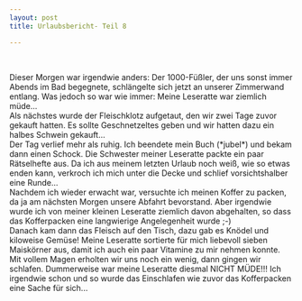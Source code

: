 ```yaml
---
layout: post
title: Urlaubsbericht- Teil 8

---
```


 

Dieser Morgen war irgendwie anders: Der 1000-Füßler, der uns sonst immer Abends im Bad begegnete, schlängelte sich jetzt an unserer Zimmerwand entlang. Was jedoch so war wie immer: Meine Leseratte war ziemlich müde...  
Als nächstes wurde der Fleischklotz aufgetaut, den wir zwei Tage zuvor gekauft hatten. Es sollte Geschnetzeltes geben und wir hatten dazu ein halbes Schwein gekauft...  
Der Tag verlief mehr als ruhig. Ich beendete mein Buch (\*jubel\*) und bekam dann einen Schock. Die Schwester meiner Leseratte packte ein paar Rätselhefte aus. Da ich aus meinem letzten Urlaub noch weiß, wie so etwas enden kann, verkroch ich mich unter die Decke und schlief vorsichtshalber eine Runde...  
Nachdem ich wieder erwacht war, versuchte ich meinen Koffer zu packen, da ja am nächsten Morgen unsere Abfahrt bevorstand. Aber irgendwie wurde ich von meiner kleinen Leseratte ziemlich davon abgehalten, so dass das Kofferpacken eine langwierige Angelegenheit wurde ;-)  
Danach kam dann das Fleisch auf den Tisch, dazu gab es Knödel und kiloweise Gemüse! Meine Leseratte sortierte für mich liebevoll sieben Maiskörner aus, damit ich auch ein paar Vitamine zu mir nehmen konnte. Mit vollem Magen erholten wir uns noch ein wenig, dann gingen wir schlafen. Dummerweise war meine Leseratte diesmal NICHT MÜDE!!! Ich irgendwie schon und so wurde das Einschlafen wie zuvor das Kofferpacken eine Sache für sich...
